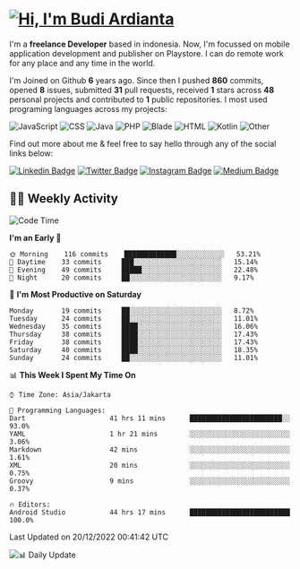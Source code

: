 # [![Hi, I'm Budi Ardianta](https://readme-typing-svg.herokuapp.com?size=24&vCenter=true&lines=%F0%9F%91%8B+Hi%2C+I'm+Budi+Ardianta+;%F0%9F%92%BB+Android+And+Web+Developer+)](https://git.io/typing-svg)

I'm a **freelance Developer** based in indonesia. Now, I'm focussed on mobile application development and publisher on Playstore. I can do remote work for any place and any time in the world.

I'm Joined on Github **6** years ago. Since then I pushed **860** commits, opened **8** issues, submitted **31** pull requests, received **1** stars across **48** personal projects and contributed to **1** public repositories.
I most used programing languages across my projects:

![JavaScript](https://img.shields.io/badge/-JavaScript-%23f1e05a?style=flat&logo=JavaScript&logoColor=white)
![CSS](https://img.shields.io/badge/-CSS-%23563d7c?style=flat&logo=CSS&logoColor=white)
![Java](https://img.shields.io/badge/-Java-%23b07219?style=flat&logo=Java&logoColor=white)
![PHP](https://img.shields.io/badge/-PHP-%234F5D95?style=flat&logo=PHP&logoColor=white)
![Blade](https://img.shields.io/badge/-Blade-%23f7523f?style=flat&logo=Blade&logoColor=white)
![HTML](https://img.shields.io/badge/-HTML-%23e34c26?style=flat&logo=HTML&logoColor=white)
![Kotlin](https://img.shields.io/badge/-Kotlin-%23A97BFF?style=flat&logo=Kotlin&logoColor=white)
![Other](https://img.shields.io/badge/-Other-%23ededed?style=flat&logo=Other&logoColor=white)

Find out more about me & feel free to say hello through any of the social links below:

[![Linkedin Badge](https://img.shields.io/badge/-budiardianata-blue?style=flat&logo=Linkedin&logoColor=white&link=https://www.linkedin.com/in/budiardianata/)](https://www.linkedin.com/in/budiardianata/)
[![Twitter Badge](https://img.shields.io/badge/-budiardianata-%231DA1F2.svg?style=flat&logo=twitter&logoColor=white&link=https://www.twitter.com/budiardianata)](https://www.linkedin.com/in/budiardianata/)
[![Instagram Badge](https://img.shields.io/badge/-budiardianata-purple?style=flat&logo=instagram&logoColor=white&link=https://instagram.com/budiardianata/)](https://instagram.com/budiardianata)
[![Medium Badge](https://img.shields.io/badge/-@budiardianata-%2312100E.svg?style=flat&logo=Medium&logoColor=white&link=https://medium.com/@budiardianata/)](https://medium.com/@budiardianata)

## 👨‍💻 Weekly Activity
<!--START_SECTION:waka-->
![Code Time](http://img.shields.io/badge/Code%20Time-1%2C291%20hrs%2015%20mins-blue)

**I'm an Early 🐤** 

```text
🌞 Morning    116 commits    █████████████░░░░░░░░░░░░   53.21% 
🌆 Daytime    33 commits     ███░░░░░░░░░░░░░░░░░░░░░░   15.14% 
🌃 Evening    49 commits     █████░░░░░░░░░░░░░░░░░░░░   22.48% 
🌙 Night      20 commits     ██░░░░░░░░░░░░░░░░░░░░░░░   9.17%

```
📅 **I'm Most Productive on Saturday** 

```text
Monday       19 commits     ██░░░░░░░░░░░░░░░░░░░░░░░   8.72% 
Tuesday      24 commits     ██░░░░░░░░░░░░░░░░░░░░░░░   11.01% 
Wednesday    35 commits     ████░░░░░░░░░░░░░░░░░░░░░   16.06% 
Thursday     38 commits     ████░░░░░░░░░░░░░░░░░░░░░   17.43% 
Friday       38 commits     ████░░░░░░░░░░░░░░░░░░░░░   17.43% 
Saturday     40 commits     ████░░░░░░░░░░░░░░░░░░░░░   18.35% 
Sunday       24 commits     ██░░░░░░░░░░░░░░░░░░░░░░░   11.01%

```


📊 **This Week I Spent My Time On** 

```text
⌚︎ Time Zone: Asia/Jakarta

💬 Programming Languages: 
Dart                     41 hrs 11 mins      ███████████████████████░░   93.0% 
YAML                     1 hr 21 mins        ░░░░░░░░░░░░░░░░░░░░░░░░░   3.06% 
Markdown                 42 mins             ░░░░░░░░░░░░░░░░░░░░░░░░░   1.61% 
XML                      20 mins             ░░░░░░░░░░░░░░░░░░░░░░░░░   0.75% 
Groovy                   9 mins              ░░░░░░░░░░░░░░░░░░░░░░░░░   0.37%

🔥 Editors: 
Android Studio           44 hrs 17 mins      █████████████████████████   100.0%

```


 Last Updated on 20/12/2022 00:41:42 UTC
<!--END_SECTION:waka-->

![📊 Daily Update](https://github.com/budiardianata/budiardianata/actions/workflows/update-activity.yml/badge.svg)
